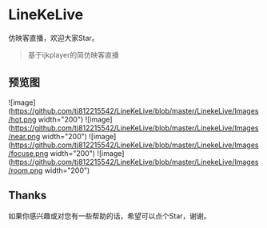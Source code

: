 # LineKeLive
仿映客直播，欢迎大家Star。

> 基于ijkplayer的简仿映客直播

## 预览图
![image](https://github.com/tj812215542/LineKeLive/blob/master/LinekeLive/Images/hot.png width="200")
![image](https://github.com/tj812215542/LineKeLive/blob/master/LinekeLive/Images/near.png width="200")
![image](https://github.com/tj812215542/LineKeLive/blob/master/LinekeLive/Images/focuse.png width="200")
![image](https://github.com/tj812215542/LineKeLive/blob/master/LinekeLive/Images/room.png width="200")

## Thanks
如果你感兴趣或对您有一些帮助的话，希望可以点个Star，谢谢。
